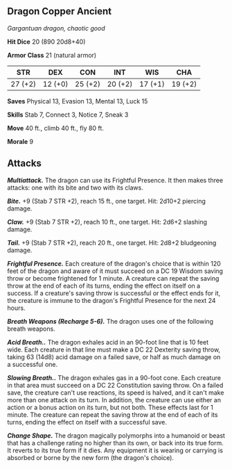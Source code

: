 ## Dragon Copper Ancient

*Gargantuan dragon, chaotic good*

**Hit Dice** 20 (890 20d8+40)

**Armor Class** 21 (natural armor)

| STR     | DEX     | CON     | INT     | WIS     | CHA     |
|---------|---------|---------|---------|---------|---------|
| 27 (+2) | 12 (+0) | 25 (+2) | 20 (+2) | 17 (+1) | 19 (+2) |

**Saves** Physical 13, Evasion 13, Mental 13, Luck 15

**Skills** Stab 7, Connect 3, Notice 7, Sneak 3

**Move** 40 ft., climb 40 ft., fly 80 ft.

**Morale** 9

## Attacks

***Multiattack.*** The dragon can use its Frightful Presence. It then makes three attacks: one with its bite and two with its claws.

***Bite.*** +9 (Stab 7 STR +2), reach 15 ft., one target. Hit: 2d10+2 piercing damage.

***Claw.*** +9 (Stab 7 STR +2), reach 10 ft., one target. Hit: 2d6+2 slashing damage.

***Tail.*** +9 (Stab 7 STR +2), reach 20 ft., one target. Hit: 2d8+2 bludgeoning damage.

***Frightful Presence.*** Each creature of the dragon's choice that is within 120 feet of the dragon and aware of it must succeed on a DC 19 Wisdom saving throw or become frightened for 1 minute. A creature can repeat the saving throw at the end of each of its turns, ending the effect on itself on a success. If a creature's saving throw is successful or the effect ends for it, the creature is immune to the dragon's Frightful Presence for the next 24 hours.

***Breath Weapons (Recharge 5-6).*** The dragon uses one of the following breath weapons.

***Acid Breath..*** The dragon exhales acid in an 90-foot line that is 10 feet wide. Each creature in that line must make a DC 22 Dexterity saving throw, taking 63 (14d8) acid damage on a failed save, or half as much damage on a successful one.

***Slowing Breath..*** The dragon exhales gas in a 90-foot cone. Each creature in that area must succeed on a DC 22 Constitution saving throw. On a failed save, the creature can't use reactions, its speed is halved, and it can't make more than one attack on its turn. In addition, the creature can use either an action or a bonus action on its turn, but not both. These effects last for 1 minute. The creature can repeat the saving throw at the end of each of its turns, ending the effect on itself with a successful save.

***Change Shape.*** The dragon magically polymorphs into a humanoid or beast that has a challenge rating no higher than its own, or back into its true form. It reverts to its true form if it dies. Any equipment it is wearing or carrying is absorbed or borne by the new form (the dragon's choice).

